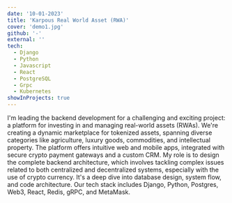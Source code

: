 ```yaml
---
date: '10-01-2023'
title: 'Karpous Real World Asset (RWA)'
cover: 'demo1.jpg'
github: '-'
external: ''
tech:
  - Django
  - Python
  - Javascript
  - React
  - PostgreSQL
  - Grpc
  - Kubernetes
showInProjects: true
---
```


I'm leading the backend development for a challenging and exciting project: a platform for investing in and managing real-world assets (RWAs). We're creating a dynamic marketplace for tokenized assets, spanning diverse categories like agriculture, luxury goods, commodities, and intellectual property. The platform offers intuitive web and mobile apps, integrated with secure crypto payment gateways and a custom CRM. My role is to design the complete backend architecture, which involves tackling complex issues related to both centralized and decentralized systems, especially with the use of crypto currency. It's a deep dive into database design, system flow, and code architecture. Our tech stack includes Django, Python, Postgres, Web3, React, Redis, gRPC, and MetaMask.
